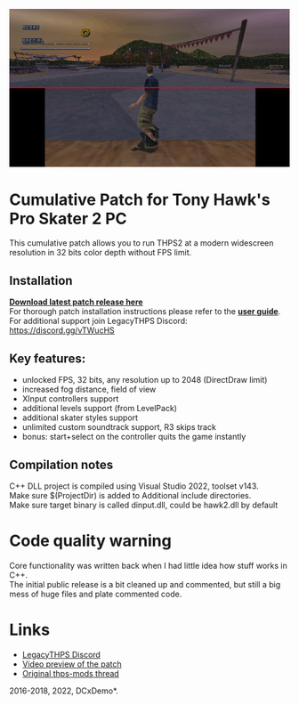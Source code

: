 ![THPS2 Cumulative Patch](th2-patch-banner.png)

# Cumulative Patch for Tony Hawk's Pro Skater 2 PC
This cumulative patch allows you to run THPS2 at a modern widescreen resolution in 32 bits color depth without FPS limit.

## Installation
[__Download latest patch release here__](https://github.com/DCxDemo/THPS2-Cumulative-Patch/releases/latest) \
For thorough patch installation instructions please refer to the [__user guide__](https://github.com/DCxDemo/THPS2-Cumulative-Patch/wiki). \
For additional support join LegacyTHPS Discord: https://discord.gg/vTWucHS

## Key features:
* unlocked FPS, 32 bits, any resolution up to 2048 (DirectDraw limit)
* increased fog distance, field of view
* XInput controllers support
* additional levels support (from LevelPack)
* additional skater styles support
* unlimited custom soundtrack support, R3 skips track
* bonus: start+select on the controller quits the game instantly

## Compilation notes
C++ DLL project is compiled using Visual Studio 2022, toolset v143. \
Make sure $(ProjectDir) is added to Additional include directories. \
Make sure target binary is called dinput.dll, could be hawk2.dll by default

# Code quality warning
Core functionality was written back when I had little idea how stuff works in C++. \
The initial public release is a bit cleaned up and commented, but still a big mess of huge files and plate commented code.

# Links
* [LegacyTHPS Discord](https://discord.gg/vTWucHS)
* [Video preview of the patch](https://www.youtube.com/watch?v=1eHHqhsgC6w)
* [Original thps-mods thread](http://www.thps-mods.com/forum/viewtopic.php?t=5429)

2016-2018, 2022, DCxDemo*.
